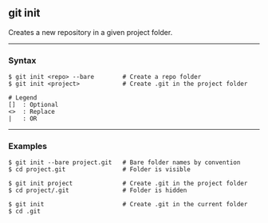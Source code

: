 ## git init
Creates a new repository in a given project folder. 

-------------------------------------------------------------------------------
### Syntax
```
$ git init <repo> --bare        # Create a repo folder
$ git init <project>            # Create .git in the project folder

# Legend
[]  : Optional
<>  : Replace
|   : OR
```

-------------------------------------------------------------------------------
### Examples
```shell
$ git init --bare project.git   # Bare folder names by convention
$ cd project.git                # Folder is visible

$ git init project              # Create .git in the project folder
$ cd project/.git               # Folder is hidden

$ git init                      # Create .git in the current folder
$ cd .git
```